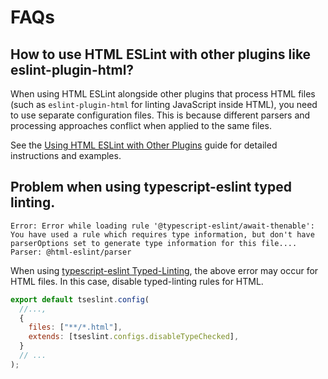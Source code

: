 # FAQs

## How to use HTML ESLint with other plugins like eslint-plugin-html?

When using HTML ESLint alongside other plugins that process HTML files (such as `eslint-plugin-html` for linting JavaScript inside HTML), you need to use separate configuration files. This is because different parsers and processing approaches conflict when applied to the same files.

See the [Using HTML ESLint with Other Plugins](./using-with-other-plugins.md) guide for detailed instructions and examples.

## Problem when using typescript-eslint typed linting.

```
Error: Error while loading rule '@typescript-eslint/await-thenable': You have used a rule which requires type information, but don't have parserOptions set to generate type information for this file....
Parser: @html-eslint/parser
```

When using [typescript-eslint Typed-Linting](https://typescript-eslint.io/troubleshooting/typed-linting), the above error may occur for HTML files. In this case, disable typed-linting rules for HTML.

```js
export default tseslint.config(
  //...,
  {
    files: ["**/*.html"],
    extends: [tseslint.configs.disableTypeChecked],
  }
  // ...
);
```
